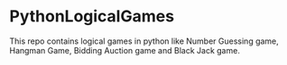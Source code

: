# PythonLogicalGames
This repo contains logical games in python like Number Guessing game, Hangman Game, Bidding Auction game and Black Jack game.
